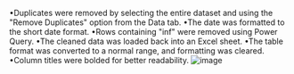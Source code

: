 •Duplicates were removed by selecting the entire dataset and using the "Remove Duplicates" option from the Data tab.
•The date was formatted to the short date format.
•Rows containing "inf" were removed using Power Query.
•The cleaned data was loaded back into an Excel sheet.
•The table format was converted to a normal range, and formatting was cleared.
•Column titles were bolded for better readability.
![image](https://github.com/user-attachments/assets/3ef1239d-511f-46b7-b704-566ddeb8549e)
